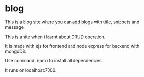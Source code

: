 # blog

This is a blog site where you can add blogs with title, snippets and message.

This is a site when i learnt about CRUD operation.

It is made with ejs for frontend and node express for backend with mongoDB.

Use command: npm i to install all dependencies.

It runs on localhost:7000.
